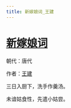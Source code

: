 ```yaml
---
title: 新嫁娘词_王建
---
```


# [新嫁娘词](http://so.gushiwen.org/view_70839.aspx)

朝代：唐代

作者：[王建](http://so.gushiwen.org/author_482.aspx)

三日入厨下，洗手作羹汤。

未谙姑食性，先遣小姑尝。